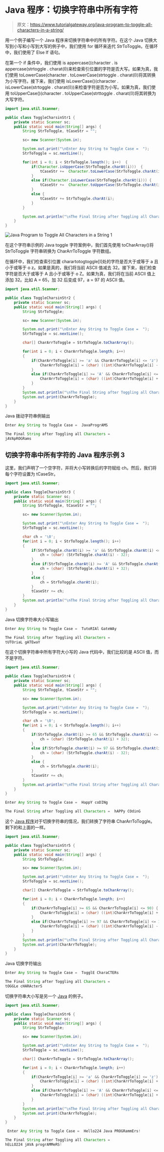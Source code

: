 # Java 程序：切换字符串中所有字符

> 原文：<https://www.tutorialgateway.org/java-program-to-toggle-all-characters-in-a-string/>

用一个例子编写一个 Java 程序来切换字符串中的所有字符。在这个 Java 切换大写到小写和小写到大写的例子中，我们使用 for 循环来迭代 StrToToggle。在循环中，我们使用了 Else If 语句。

在第一个 if 条件中，我们使用 is appercase((character . is appercase(strtoggle . charat(I))来检查索引位置的字符是否大写。如果为真，我们使用 toLowerCase(character . toLowerCase(strtoggle . charat(I))将其转换为小写字符。接下来，我们使用 isLowerCase()(character . isLowerCase(strtoggle . charat(I)))来检查字符是否为小写。如果为真，我们使用 toUpperCase()(character . toUpperCase(strttoggle . charat(I))将其转换为大写字符。

```java
import java.util.Scanner;

public class ToggleCharsinStr1 {
	private static Scanner sc;
	public static void main(String[] args) {
		String StrToToggle, tCaseStr = "";

		sc= new Scanner(System.in);

		System.out.print("\nEnter Any String to Toggle Case =  ");
		StrToToggle = sc.nextLine();

		for(int i = 0; i < StrToToggle.length(); i++)  {
			if(Character.isUpperCase(StrToToggle.charAt(i)))  {
				tCaseStr +=  Character.toLowerCase(StrToToggle.charAt(i));
			}
			else if(Character.isLowerCase(StrToToggle.charAt(i))) {
				tCaseStr +=  Character.toUpperCase(StrToToggle.charAt(i));
			}
			else {
				tCaseStr += StrToToggle.charAt(i);
			}
		}

		System.out.println("\nThe Final String after Toggling all Characters =  " + tCaseStr);
	}
}
```

![Java Program to Toggle All Characters in a String 1](img/ac7e09c24a15aa89cc61821dfd807e93.png)

在这个字符串示例的 Java toggle 字符案例中，我们首先使用 toCharArray()将 StrToToggle 字符串转换为 CharArrToToggle 字符数组。

在循环中，我们检查索引位置 charartotogtoggle[I]处的字符是否大于或等于 a 且小于或等于 o z。如果是真的，我们将当前 ASCII 值减去 32。接下来，我们检查字符是否大于或等于 A 且小于或等于 o Z。如果为真，我们将在当前 ASCII 值上添加 32。比如 A = 65，加 32 后变成 97，a = 97 的 ASCII 值。

```java
import java.util.Scanner;

public class ToggleCharsinStr2 {
	private static Scanner sc;
	public static void main(String[] args) {
		String StrToToggle;

		sc= new Scanner(System.in);

		System.out.print("\nEnter Any String to Toggle Case =  ");
		StrToToggle = sc.nextLine();

		char[] CharArrToToggle = StrToToggle.toCharArray();

		for(int i = 0; i < CharArrToToggle.length; i++)
		{
			if(CharArrToToggle[i] >= 'a' && CharArrToToggle[i] <= 'z') {
				CharArrToToggle[i] = (char) ((int)CharArrToToggle[i] - 32);;
			}			
			else if(CharArrToToggle[i] >= 'A' && CharArrToToggle[i] <= 'Z') {
				CharArrToToggle[i] = (char) ((int)CharArrToToggle[i] + 32);;
			}
		}
		System.out.println("\nThe Final String after Toggling all Characters =  ");
		System.out.print(CharArrToToggle);
	}
}
```

Java 拨动字符串例输出

```java
Enter Any String to Toggle Case =  JavaProgrAMS

The Final String after Toggling all Characters =  
jAVApROGRams
```

## 切换字符串中所有字符的 Java 程序示例 3

这里，我们声明了一个空字符，并将大小写转换后的字符赋给 ch。然后，我们将每个字符设置为 tCaseStr。

```java
import java.util.Scanner;

public class ToggleCharsinStr3 {
	private static Scanner sc;
	public static void main(String[] args) {
		String StrToToggle, tCaseStr = "";

		sc= new Scanner(System.in);

		System.out.print("\nEnter Any String to Toggle Case =  ");
		StrToToggle = sc.nextLine();

		char ch = '\0';
		for(int i = 0; i < StrToToggle.length(); i++)
		{
			if(StrToToggle.charAt(i) >= 'a' && StrToToggle.charAt(i) <= 'z') {
				ch = (char) (StrToToggle.charAt(i) - 32);
			}			
			else if(StrToToggle.charAt(i) >= 'A' && StrToToggle.charAt(i) <= 'Z') {
				ch = (char) (StrToToggle.charAt(i) + 32);
			}
			else {
				ch = StrToToggle.charAt(i);
			}
			tCaseStr += ch;
		}
		System.out.println("\nThe Final String after Toggling all Characters =  " + tCaseStr);
	}
}
```

Java 切换字符串大小写输出

```java
Enter Any String to Toggle Case =  TutoRIAl GateWAy

The Final String after Toggling all Characters =  
tUTOriaL gATEwaY
```

在这个切换字符串中所有字符大小写的 Java 代码中，我们比较的是 ASCII 值，而不是字符。

```java
import java.util.Scanner;

public class ToggleCharsinStr4 {
	private static Scanner sc;
	public static void main(String[] args) {
		String StrToToggle, tCaseStr = "";

		sc= new Scanner(System.in);

		System.out.print("\nEnter Any String to Toggle Case =  ");
		StrToToggle = sc.nextLine();

		char ch = '\0';
		for(int i = 0; i < StrToToggle.length(); i++)
		{
			if(StrToToggle.charAt(i) >= 65 && StrToToggle.charAt(i) <= 90) {
				ch = (char) (StrToToggle.charAt(i) + 32);
			}			
			else if(StrToToggle.charAt(i) >= 97 && StrToToggle.charAt(i) <= 122) {
				ch = (char) (StrToToggle.charAt(i) - 32);
			}
			else {
				ch = StrToToggle.charAt(i);
			}
			tCaseStr += ch;
		}
		System.out.println("\nThe Final String after Toggling all Characters =  " + tCaseStr);
	}
}
```

```java
Enter Any String to Toggle Case =  HappY coDINg

The Final String after Toggling all Characters =  hAPPy COdinG
```

这个 [Java 程序](https://www.tutorialgateway.org/learn-java-programs/)对于切换字符串的情况，我们转换了字符串 CharArrToToggle。剩下的和上面的一样。

```java
import java.util.Scanner;

public class ToggleCharsinStr5 {
	private static Scanner sc;
	public static void main(String[] args) {
		String StrToToggle;

		sc= new Scanner(System.in);

		System.out.print("\nEnter Any String to Toggle Case =  ");
		StrToToggle = sc.nextLine();

		char[] CharArrToToggle = StrToToggle.toCharArray();

		for(int i = 0; i < CharArrToToggle.length; i++)
		{
			if(CharArrToToggle[i] >= 65 && CharArrToToggle[i] <= 90) {
				CharArrToToggle[i] = (char) ((int)CharArrToToggle[i] + 32);;
			}			
			else if(CharArrToToggle[i] >= 97 && CharArrToToggle[i] <= 122) {
				CharArrToToggle[i] = (char) ((int)CharArrToToggle[i] - 32);;
			}
		}
		System.out.println("\nThe Final String after Toggling all Characters =  ");
		System.out.print(CharArrToToggle);
	}
}
```

Java 切换字符输出

```java
Enter Any String to Toggle Case =  TogglE CharaCTERs

The Final String after Toggling all Characters =  
tOGGLe cHARActerS
```

切换字符串大小写是另一个 [Java](https://www.tutorialgateway.org/java-tutorial/) 的例子。

```java
import java.util.Scanner;

public class ToggleCharsinStr6 {
	private static Scanner sc;
	public static void main(String[] args) {
		String StrToToggle;

		sc= new Scanner(System.in);

		System.out.print("\nEnter Any String to Toggle Case =  ");
		StrToToggle = sc.nextLine();

		char[] CharArrToToggle = StrToToggle.toCharArray();

		for(int i = 0; i < CharArrToToggle.length; i++)
		{
			if(CharArrToToggle[i] >= 'a' && CharArrToToggle[i] <= 'z') {
				CharArrToToggle[i] = (char) ((int)CharArrToToggle[i] + 'A' - 'a');;
			}			
			else if(CharArrToToggle[i] >= 'A' && CharArrToToggle[i] <= 'Z') {
				CharArrToToggle[i] = (char) ((int)CharArrToToggle[i] + 'a' - 'A');;
			}
		}
		System.out.println("\nThe Final String after Toggling all Characters =  " );
		System.out.print(CharArrToToggle);
	}
}
```

```java
 Enter Any String to Toggle Case =  Hello224 Java PROGRammErs!

The Final String after Toggling all Characters =  
hELLO224 jAVA progrAMMeRS!
```